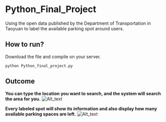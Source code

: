# Python_Final_Project
Using the open data published by the Department of Transportation in Taoyuan to label the available parking spot around users.

## How to run?
Download the file and compile on your server.<br>

    python Python_final_project.py
    
## Outcome
**You can type the location you want to search, and the system will search the area for you.**
![Alt_text](https://github.com/wangjohn5507/Python_Final_Project/blob/main/Resource/%EF%BC%91.png?raw=true)

**Every labeled spot will show its information and also display how many available parking spaces are left.**
![Alt_text](https://github.com/wangjohn5507/Python_Final_Project/blob/main/Resource/%EF%BC%92.png?raw=true)

